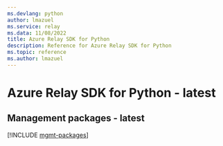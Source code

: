 ```yaml
---
ms.devlang: python
author: lmazuel
ms.service: relay
ms.data: 11/08/2022
title: Azure Relay SDK for Python
description: Reference for Azure Relay SDK for Python
ms.topic: reference
ms.author: lmazuel
---
```

# Azure Relay SDK for Python - latest

## Management packages - latest
[!INCLUDE [mgmt-packages](relay-mgmt-index.md)]